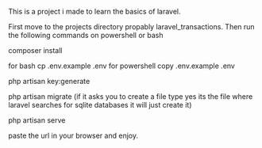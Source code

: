 This is a project i made to learn the basics of laravel.

First move to the projects directory propably laravel_transactions.
Then run the following commands on powershell or bash

composer install

for bash cp .env.example .env for powershell copy .env.example .env

php artisan key:generate

php artisan migrate (if it asks you to create a file type yes its the file where laravel searches for sqlite databases it will just create it)

php artisan serve

paste the url in your browser and enjoy.
